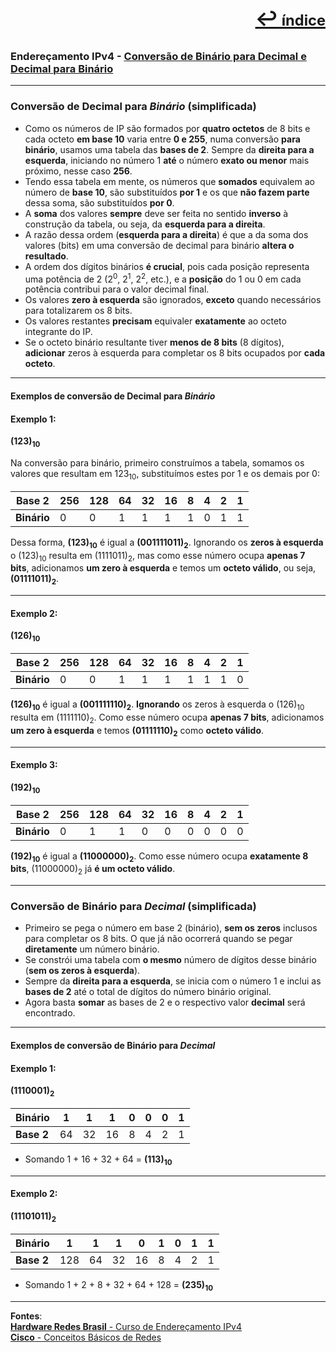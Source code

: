 [<p style="text-align:right; font-weight: 710;font-size: 1.5em; margin-right:0;">↩︎<span style="font-size: .75em"> índice</span></p>](./readme.md)
---
### Endereçamento IPv4 - [Conversão de Binário para Decimal e Decimal para Binário](https://www.youtube.com/watch?v=Qs0xC9gDU94&list=PLAp37wMSBouCU49LV0qFbItufigjYk-sp&index=7)
---

### Conversão de Decimal para ***Binário*** (simplificada)

* Como os números de IP são formados por **quatro octetos** de 8 bits e cada octeto **em base 10** varia entre **0 e 255**, numa conversão **para binário**, usamos uma tabela das **bases de 2**. Sempre da **direita para a esquerda**, iniciando no número 1 **até** o número **exato ou menor** mais próximo, nesse caso **256**.
* Tendo essa tabela em mente, os números que **somados** equivalem ao número de **base 10**, são substituídos **por 1** e os que **não fazem parte** dessa soma, são substituídos **por 0**.
* A **soma** dos valores **sempre** deve ser feita no sentido **inverso** à construção da tabela, ou seja, da **esquerda para a direita**.
* A razão dessa ordem (**esquerda para a direita**) é que a da soma dos valores (bits) em uma conversão de decimal para binário **altera o resultado**.
* A ordem dos dígitos binários **é crucial**, pois cada posição representa uma potência de 2 (2<sup>0</sup>, 2<sup>1</sup>, 2<sup>2</sup>, etc.), e a **posição** do 1 ou 0 em cada potência contribui para o valor decimal final.
* Os valores **zero à esquerda** são ignorados, **exceto** quando necessários para totalizarem os 8 bits.
* Os valores restantes **precisam** equivaler **exatamente** ao octeto integrante do IP.
* Se o octeto binário resultante tiver **menos de 8 bits** (8 dígitos), **adicionar** zeros à esquerda para completar os 8 bits ocupados por **cada octeto**.

---
#### Exemplos de conversão de Decimal para ***Binário***

#### Exemplo 1:
**(123)<sub>10</sub>**

Na conversão para binário, primeiro construímos a tabela, somamos os valores que resultam em 123<sub>10</sub>, substituímos estes por 1 e os demais por 0:

| Base 2 | 256 | 128 | 64 | 32 | 16 | 8 | 4 | 2 | 1 |
| --- | --- | --- | --- | --- | --- | --- | --- | --- | --- |
| **Binário** | 0 | 0 | 1 | 1 | 1 | 1 | 0 | 1 | 1 |

Dessa forma, **(123)<sub>10</sub>** é igual a **(001111011)<sub>2</sub>**. Ignorando os **zeros à esquerda** o (123)<sub>10</sub> resulta em (1111011)<sub>2</sub>, mas como esse número ocupa **apenas 7 bits**, adicionamos **um zero à esquerda** e temos um **octeto válido**, ou seja, **(01111011)<sub>2</sub>**.

---
#### Exemplo 2:
**(126)<sub>10</sub>**

| Base 2 | 256 | 128 | 64 | 32 | 16 | 8 | 4 | 2 | 1 |
| --- | --- | --- | --- | --- | --- | --- | --- | --- | --- |
| **Binário** | 0 | 0 | 1 | 1 | 1 | 1 | 1| 1 | 0 |

**(126)<sub>10</sub>** é igual a **(001111110)<sub>2</sub>**. **Ignorando** os zeros à esquerda o (126)<sub>10</sub> resulta em (1111110)<sub>2</sub>. Como esse número ocupa **apenas 7 bits**, adicionamos **um zero à esquerda** e temos **(01111110)<sub>2</sub>** como **octeto válido**.

---
#### Exemplo 3:
**(192)<sub>10</sub>**

| Base 2 | 256 | 128 | 64 | 32 | 16 | 8 | 4 | 2 | 1 |
| --- | --- | --- | --- | --- | --- | --- | --- | --- | --- |
| **Binário** | 0 | 1 | 1 | 0 | 0 | 0 | 0 | 0 | 0 |

**(192)<sub>10</sub>** é igual a **(11000000)<sub>2</sub>**. Como esse número ocupa **exatamente 8 bits**, (11000000)<sub>2</sub> já **é um octeto válido**.

---
### Conversão de Binário para ***Decimal*** (simplificada)

* Primeiro se pega o número em base 2 (binário), **sem os zeros** inclusos para completar os 8 bits. O que já não ocorrerá quando se pegar **diretamente** um número binário.
* Se constrói uma tabela com **o mesmo** número de dígitos desse binário (**sem os zeros à esquerda**).
* Sempre da **direita para a esquerda**, se inicia com o número 1 e inclui as **bases de 2** até o total de dígitos do número binário original.
* Agora basta **somar** as bases de 2 e o respectivo valor **decimal** será encontrado.

---
#### Exemplos de conversão de Binário para ***Decimal***

#### Exemplo 1:
**(1110001)<sub>2</sub>**

| Binário | 1 | 1 | 1 | 0 | 0 | 0 | 1 |
| --- | --- | --- | --- | --- | --- | --- | --- |
| **Base 2** | 64 | 32 | 16 | 8 | 4 | 2 | 1 |

* Somando 1 + 16 + 32 + 64 = **(113)<sub>10</sub>**

---
#### Exemplo 2:
**(11101011)<sub>2</sub>**

| Binário | 1 | 1 | 1 | 0 | 1 | 0 | 1 | 1 |
| --- | --- | --- | --- | --- | --- | --- | --- | --- |
| **Base 2** | 128 | 64 | 32 | 16 | 8 | 4 | 2 | 1 |

* Somando 1 + 2 + 8 + 32 + 64 + 128 = **(235)<sub>10</sub>**

---		
**Fontes**:  
[**Hardware Redes Brasil** - Curso de Endereçamento IPv4](https://www.youtube.com/playlist?list=PLAp37wMSBouCU49LV0qFbItufigjYk-sp)  
[**Cisco** - Conceitos Básicos de Redes](https://www.netacad.com/pt/courses/networking-basics?courseLang=pt-BR)

